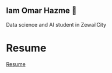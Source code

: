 ## Iam Omar Hazme 👋
Data science and AI student in ZewailCity
# Resume
[Resume](https://github.com/OxHazem/OxHazem/blob/main/Main%20resume.pdf)